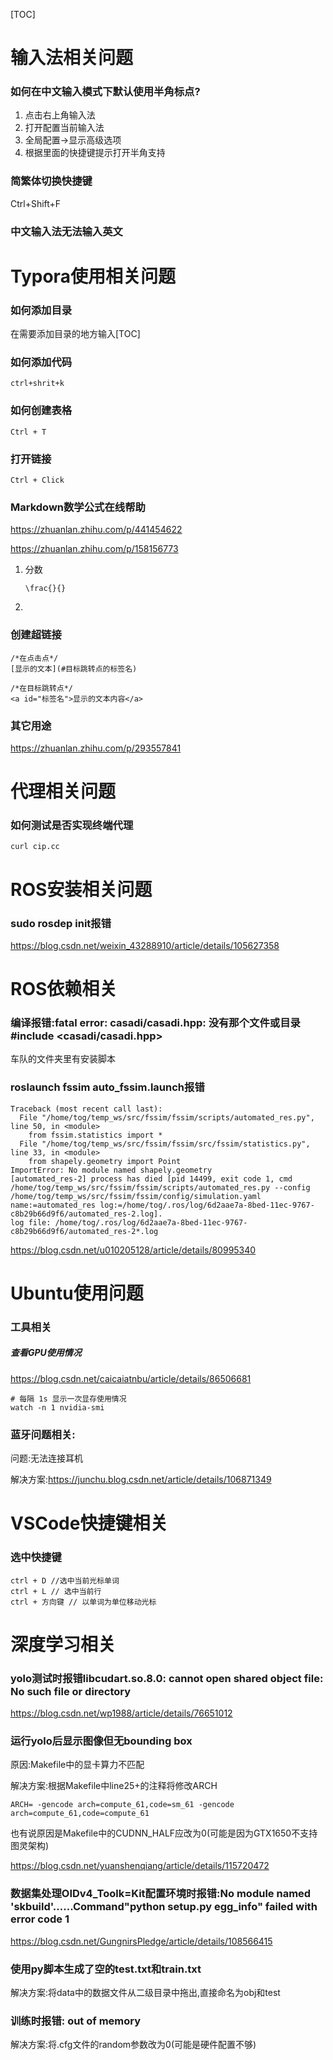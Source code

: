 [TOC]

# 输入法相关问题

### 如何在中文输入模式下默认使用半角标点?

1. 点击右上角输入法
2. 打开配置当前输入法
3. 全局配置->显示高级选项
4. 根据里面的快捷键提示打开半角支持

### 简繁体切换快捷键

Ctrl+Shift+F

### 中文输入法无法输入英文

# Typora使用相关问题

### 如何添加目录

在需要添加目录的地方输入[TOC]

### 如何添加代码

```
ctrl+shrit+k
```

### 如何创建表格

```
Ctrl + T
```

### 打开链接

```
Ctrl + Click
```

### Markdown数学公式在线帮助

https://zhuanlan.zhihu.com/p/441454622

https://zhuanlan.zhihu.com/p/158156773

1. 分数

   ```
   \frac{}{}
   ```

2. 

### 创建超链接

```
/*在点击点*/
[显示的文本](#目标跳转点的标签名)

/*在目标跳转点*/
<a id="标签名">显示的文本内容</a>
```



### 其它用途

https://zhuanlan.zhihu.com/p/293557841

# 代理相关问题

### 如何测试是否实现终端代理

```
curl cip.cc
```

# ROS安装相关问题

### sudo rosdep init报错

https://blog.csdn.net/weixin_43288910/article/details/105627358

# ROS依赖相关

### 编译报错:fatal error: casadi/casadi.hpp: 没有那个文件或目录 #include <casadi/casadi.hpp>

车队的文件夹里有安装脚本

### roslaunch fssim auto_fssim.launch报错

```
Traceback (most recent call last):
  File "/home/tog/temp_ws/src/fssim/fssim/scripts/automated_res.py", line 50, in <module>
    from fssim.statistics import *
  File "/home/tog/temp_ws/src/fssim/fssim/src/fssim/statistics.py", line 33, in <module>
    from shapely.geometry import Point
ImportError: No module named shapely.geometry
[automated_res-2] process has died [pid 14499, exit code 1, cmd /home/tog/temp_ws/src/fssim/fssim/scripts/automated_res.py --config /home/tog/temp_ws/src/fssim/fssim/config/simulation.yaml name:=automated_res log:=/home/tog/.ros/log/6d2aae7a-8bed-11ec-9767-c8b29b66d9f6/automated_res-2.log].
log file: /home/tog/.ros/log/6d2aae7a-8bed-11ec-9767-c8b29b66d9f6/automated_res-2*.log
```

https://blog.csdn.net/u010205128/article/details/80995340

# Ubuntu使用问题

### 工具相关

##### 查看GPU使用情况

https://blog.csdn.net/caicaiatnbu/article/details/86506681

```
# 每隔 1s 显示一次显存使用情况
watch -n 1 nvidia-smi
```

### 蓝牙问题相关:

问题:无法连接耳机

解决方案:https://junchu.blog.csdn.net/article/details/106871349

# VSCode快捷键相关

### 选中快捷键

```
ctrl + D //选中当前光标单词
ctrl + L // 选中当前行
ctrl + 方向键 // 以单词为单位移动光标
```

# 深度学习相关

### yolo测试时报错libcudart.so.8.0: cannot open shared object file: No such file or directory

https://blog.csdn.net/wp1988/article/details/76651012

### 运行yolo后显示图像但无bounding box

原因:Makefile中的显卡算力不匹配

解决方案:根据Makefile中line25+的注释将修改ARCH

```
ARCH= -gencode arch=compute_61,code=sm_61 -gencode arch=compute_61,code=compute_61
```

也有说原因是Makefile中的CUDNN_HALF应改为0(可能是因为GTX1650不支持图灵架构)

https://blog.csdn.net/yuanshenqiang/article/details/115720472

### 数据集处理OIDv4_Toolk=Kit配置环境时报错:No module named 'skbuild'......Command"python setup.py egg_info" failed with error code 1

https://blog.csdn.net/GungnirsPledge/article/details/108566415

### 使用py脚本生成了空的test.txt和train.txt

解决方案:将data中的数据文件从二级目录中拖出,直接命名为obj和test

### 训练时报错: out of memory

解决方案:将.cfg文件的random参数改为0(可能是硬件配置不够)
